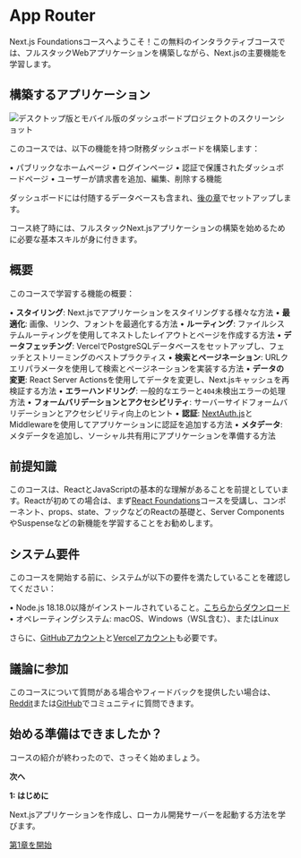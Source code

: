 # App Router

Next.js Foundationsコースへようこそ！この無料のインタラクティブコースでは、フルスタックWebアプリケーションを構築しながら、Next.jsの主要機能を学習します。

## 構築するアプリケーション

![デスクトップ版とモバイル版のダッシュボードプロジェクトのスクリーンショット](https://nextjs.org/_next/image?url=https%3A%2F%2Fh8DxKfmAPhn8O0p3.public.blob.vercel-storage.com%2Flearn%2Fdark%2Fdashboard.png&w=3840&q=75)

このコースでは、以下の機能を持つ財務ダッシュボードを構築します：

• パブリックなホームページ
• ログインページ
• 認証で保護されたダッシュボードページ
• ユーザーが請求書を追加、編集、削除する機能

ダッシュボードには付随するデータベースも含まれ、[後の章](https://nextjs.org/learn/dashboard-app/setting-up-your-database)でセットアップします。

コース終了時には、フルスタックNext.jsアプリケーションの構築を始めるために必要な基本スキルが身に付きます。

## 概要

このコースで学習する機能の概要：

• **スタイリング**: Next.jsでアプリケーションをスタイリングする様々な方法
• **最適化**: 画像、リンク、フォントを最適化する方法
• **ルーティング**: ファイルシステムルーティングを使用してネストしたレイアウトとページを作成する方法
• **データフェッチング**: VercelでPostgreSQLデータベースをセットアップし、フェッチとストリーミングのベストプラクティス
• **検索とページネーション**: URLクエリパラメータを使用して検索とページネーションを実装する方法
• **データの変更**: React Server Actionsを使用してデータを変更し、Next.jsキャッシュを再検証する方法
• **エラーハンドリング**: 一般的なエラーと`404`未検出エラーの処理方法
• **フォームバリデーションとアクセシビリティ**: サーバーサイドフォームバリデーションとアクセシビリティ向上のヒント
• **認証**: [NextAuth.js](https://next-auth.js.org/)とMiddlewareを使用してアプリケーションに認証を追加する方法
• **メタデータ**: メタデータを追加し、ソーシャル共有用にアプリケーションを準備する方法

## 前提知識

このコースは、ReactとJavaScriptの基本的な理解があることを前提としています。Reactが初めての場合は、まず[React Foundations](https://nextjs.org/learn/react-foundations)コースを受講し、コンポーネント、props、state、フックなどのReactの基礎と、Server ComponentsやSuspenseなどの新機能を学習することをお勧めします。

## システム要件

このコースを開始する前に、システムが以下の要件を満たしていることを確認してください：

• Node.js 18.18.0以降がインストールされていること。[こちらからダウンロード](https://nodejs.org/en)
• オペレーティングシステム: macOS、Windows（WSL含む）、またはLinux

さらに、[GitHubアカウント](https://github.com/join/)と[Vercelアカウント](https://vercel.com/signup)も必要です。

## 議論に参加

このコースについて質問がある場合やフィードバックを提供したい場合は、[Reddit](https://reddit.com/r/vercel)または[GitHub](https://github.com/vercel/next-learn)でコミュニティに質問できます。

## 始める準備はできましたか？

コースの紹介が終わったので、さっそく始めましょう。

**次へ**

**1: はじめに**

Next.jsアプリケーションを作成し、ローカル開発サーバーを起動する方法を学びます。

[第1章を開始](https://nextjs.org/learn/dashboard-app/getting-started)
